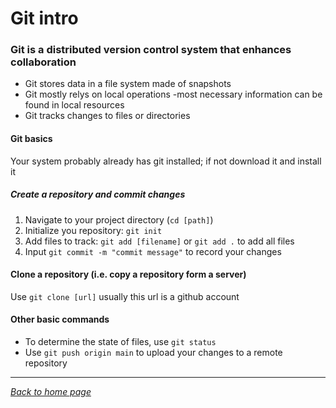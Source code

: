 # Git intro

### Git is a distributed version control system that enhances collaboration

- Git stores data in a file system made of snapshots
- Git mostly relys on local operations -most necessary information can be found in local resources
- Git tracks changes to files or directories

#### Git basics

Your system probably already has git installed; if not download it and install it

##### Create a repository and commit changes
1. Navigate to your project directory (`cd [path]`)
2. Initialize you repository: `git init`
3. Add files to track: `git add [filename]` or `git add .` to add all files
4. Input `git commit -m "commit message"` to record your changes

#### Clone a repository (i.e. copy a repository form a server)
Use `git clone [url]` usually this url is a github account

#### Other basic commands
- To determine the state of files, use `git status`
- Use `git push origin main` to upload your changes to a remote repository

---

*[Back to home page](index.md)*

